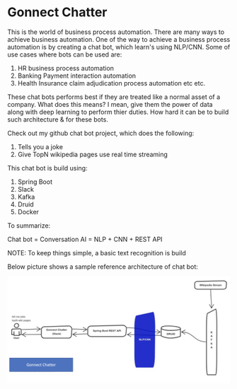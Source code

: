 # Gonnect Chatter

 This is the world of business process automation. There are many ways to achieve business automation. One of the way to achieve a business process automation is by creating a chat bot, which learn's using NLP/CNN. Some of use cases where bots can be used are:
  1. HR business process automation
  2. Banking Payment interaction automation
  3. Health Insurance claim adjudication process automation etc etc. 
  
  These chat bots performs best if they are treated like a normal asset of a company. What does this means? I mean, give them the power of data along with deep learning to perform thier duties. How hard it can be to build such architecture & for these bots. 
  
  Check out my github chat bot project, which does the following:
 1. Tells you a joke
 2. Give TopN wikipedia pages use real time streaming
 
 This chat bot is build using:
 1. Spring Boot
 2. Slack
 3. Kafka
 4. Druid
 5. Docker
 
 To summarize:
 
 Chat bot = Conversation AI = NLP + CNN + REST API
 
 NOTE: To keep things simple, a basic text recognition is build
 
 Below picture shows a sample reference architecture of chat bot:
 
 ![alt text](./Gonnect_Chatter.png)
   